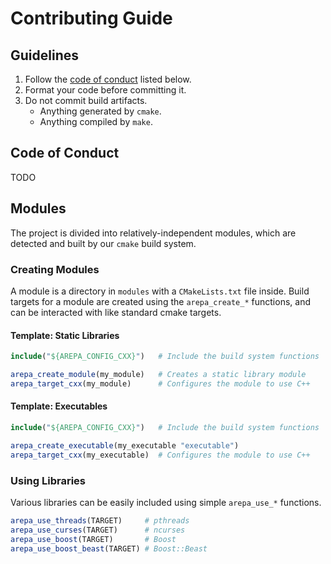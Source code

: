 # Contributing Guide



## Guidelines

1. Follow the [code of conduct](#code-of-conduct) listed below.
2. Format your code before committing it.
3. Do not commit build artifacts.
   -  Anything generated by `cmake`.
   -  Anything compiled by `make`.



## Code of Conduct

TODO



## Modules

The project is divided into relatively-independent modules, which are detected and built by our `cmake` build system.



### Creating Modules

A module is a directory in `modules` with a `CMakeLists.txt` file inside.
Build targets for a module are created using the `arepa_create_*` functions, and can be interacted with like standard cmake targets.

#### Template: Static Libraries

```cmake
include("${AREPA_CONFIG_CXX}")   # Include the build system functions

arepa_create_module(my_module)   # Creates a static library module
arepa_target_cxx(my_module)      # Configures the module to use C++
```


#### Template: Executables

```cmake
include("${AREPA_CONFIG_CXX}")   # Include the build system functions

arepa_create_executable(my_executable "executable")
arepa_target_cxx(my_executable)  # Configures the module to use C++
```



### Using Libraries

Various libraries can be easily included using simple `arepa_use_*` functions.

```cmake
arepa_use_threads(TARGET)     # pthreads
arepa_use_curses(TARGET)      # ncurses
arepa_use_boost(TARGET)       # Boost
arepa_use_boost_beast(TARGET) # Boost::Beast
```